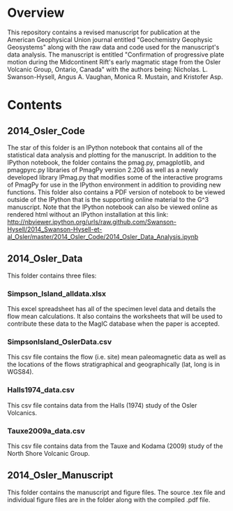 Overview
===============================
This repository contains a revised manuscript for publication at the American Geophysical Union journal entitled "Geochemistry Geophysic Geosystems" along with the raw data and code used for the manuscript's data analysis. The manuscript is entitled "Confirmation of progressive plate motion during the Midcontinent Rift's early magmatic stage from the Osler Volcanic Group, Ontario, Canada" with the authors being: Nicholas. L. Swanson-Hysell, Angus A. Vaughan, Monica R. Mustain, and Kristofer Asp.

Contents
===============================

2014_Osler_Code
-------------------------------
The star of this folder is an IPython notebook that contains all of the statistical data analysis and plotting for the manuscript. In addition to the IPython notebook, the folder contains the pmag.py, pmagplotlib, and pmagpyrc.py libraries of PmagPy version 2.206 as well as a newly developed library IPmag.py that modifies some of the interactive programs of PmagPy for use in the IPython environment in addition to providing new functions. This folder also contains a PDF version of notebook to be viewed outside of the IPython that is the supporting online material to the G^3 manuscript. Note that the IPython notebook can also be viewed online as rendered html without an IPython installation at this link: http://nbviewer.ipython.org/urls/raw.github.com/Swanson-Hysell/2014_Swanson-Hysell-et-al_Osler/master/2014_Osler_Code/2014_Osler_Data_Analysis.ipynb

2014_Osler_Data
-------------------------------
This folder contains three files:
### Simpson_Island_alldata.xlsx ###
This excel spreadsheet has all of the specimen level data and details the flow mean calculations. It also contains the worksheets that will be used to contribute these data to the MagIC database when the paper is accepted.
### SimpsonIsland_OslerData.csv ###
This csv file contains the flow (i.e. site) mean paleomagnetic data as well as the locations of the flows stratigraphical and geographically (lat, long is in WGS84).
### Halls1974_data.csv ###
This csv file contains data from the Halls (1974) study of the Osler Volcanics.
### Tauxe2009a_data.csv ###
This csv file contains data from the Tauxe and Kodama (2009) study of the North Shore Volcanic Group.
  
2014_Osler_Manuscript
-------------------------------
This folder contains the manuscript and figure files. The source .tex file and individual figure files are in the folder along with the compiled .pdf file.
